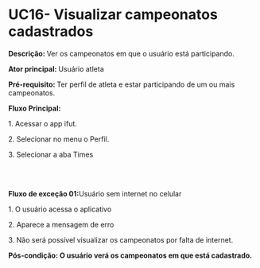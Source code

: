 # UC16- Visualizar campeonatos cadastrados

<p class = "text-justify"><b>Descrição: </b> Ver os campeonatos em que o usuário está participando. 
</p>
<p class = "text-justify"><b>Ator principal: </b>Usuário atleta</p>
<p class = "text-justify"><b>Pré-requisito: </b>Ter perfil de atleta e estar participando de um ou mais campeonatos.</p>
<b>Fluxo Principal:</b><p class = "text-justify">   <p> 1. Acessar o app ifut.</p>
	<p>2. Selecionar no menu o Perfil.</p>
	<p>3. Selecionar a aba Times</p></p>

<br></br>
<p><b>Fluxo de exceção 01:</b>Usuário sem internet no celular
<p class = "text-justify">1. O usuário acessa o aplicativo</p>
<p class = "text-justify">2. Aparece a mensagem de erro</p>
<p class = "text-justify">3. Não será possível visualizar os campeonatos por falta de internet.</p>
<p><b>Pós-condição: O usuário verá os campeonatos em que está cadastrado.</b></p>